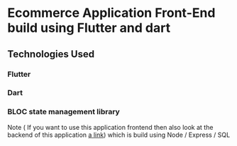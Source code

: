 # Ecommerce Application Front-End build using Flutter and dart

## Technologies Used

### Flutter
### Dart
### BLOC state management library


Note ( If you want to use this application frontend then also look at the backend of this application [a link](https://github.com/munneb10/MVC-based-Ecommerce-BackEnd))
which is build using Node / Express / SQL
